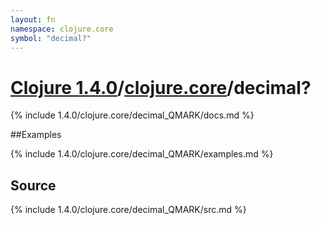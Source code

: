 ```yaml
---
layout: fn
namespace: clojure.core
symbol: "decimal?"
---
```


# [Clojure 1.4.0](../../)/[clojure.core](../)/decimal?

{% include 1.4.0/clojure.core/decimal_QMARK/docs.md %}

##Examples

{% include 1.4.0/clojure.core/decimal_QMARK/examples.md %}
## Source
{% include 1.4.0/clojure.core/decimal_QMARK/src.md %}

